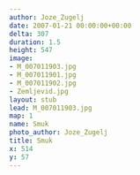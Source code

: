 ```yaml
---
author: Joze_Zugelj
date: 2007-01-21 00:00:00+00:00
delta: 307
duration: 1.5
height: 547
image:
- M_007011903.jpg
- M_007011901.jpg
- M_007011902.jpg
- Zemljevid.jpg
layout: stub
lead: M_007011903.jpg
map: 1
name: Smuk
photo_author: Joze_Zugelj
title: Smuk
x: 514
y: 57
---
```

